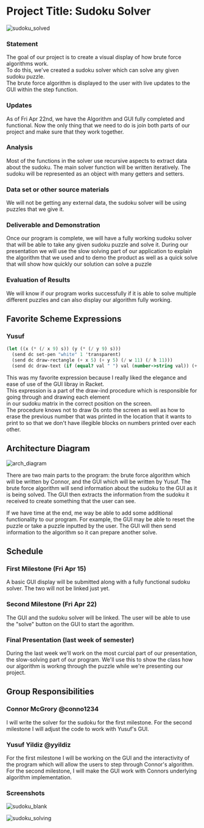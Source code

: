 # Project Title: Sudoku Solver

![sudoku_solved](https://cloud.githubusercontent.com/assets/11009351/14858168/f9f41910-0c6c-11e6-9c6f-34ae589f92fa.png)

### Statement
The goal of our project is to create a visual display of how brute force algorithms work.  
To do this, we've created a sudoku solver which can solve any given sudoku puzzle.  
The brute force algorithm is displayed to the user with live updates to the GUI within the step function. 

### Updates

As of Fri Apr 22nd, we have the Algorithm and GUI fully completed and functional. Now the only thing that we need to do is join both parts of our project and make sure that they work together.

### Analysis
Most of the functions in the solver use recursive aspects to extract data about the sudoku.
The main solver function will be written iteratively.  The sudoku will be represented as an
object with many getters and setters.

### Data set or other source materials
We will not be getting any external data, the sudoku solver will be using puzzles that we give it.

### Deliverable and Demonstration
Once our program is complete, we will have a fully working sudoku solver that will be able to take any given sudoku puzzle and solve it. During our presentation we will use the slow solving part of our application to explain the algorithm that we used and to demo the product as well as a quick solve that will show how quickly our solution can solve a puzzle

### Evaluation of Results
We will know if our program works successfully if it is able to solve multiple different puzzles and can also display our algorithm fully working. 

## Favorite Scheme Expressions

### Yusuf
```scheme
(let ((x (* (/ x 9) s)) (y (* (/ y 9) s)))
  (send dc set-pen "white" 1 'transparent)
  (send dc draw-rectangle (+ x 5) (+ y 5) (/ w 11) (/ h 11)))
  (send dc draw-text (if (equal? val " ") val (number->string val)) (+ (* (/ x 9) s) 20) (+ (* (/ y 9) s) 15)))
```
This was my favorite expression because I really liked the elegance and ease of use of the GUI libray in Racket.  
This expression is a part of the draw-ind procedure which is responsible for going through and drawing each element    
in our sudoku matrix in the correct position on the screen.  
The procedure knows not to draw 0s onto the screen as well as how to erase the previous number that was printed in
the location that it wants to print to so that we don't have illegible blocks on numbers printed over each other.


## Architecture Diagram

![arch_diagram](https://cloud.githubusercontent.com/assets/11009351/14321375/f494b164-fbe6-11e5-8e62-a30142c516d0.png)

There are two main parts to the program: the brute force algorithm which will be written by Connor, and the GUI which will be written by Yusuf.  The brute force algorithm will send information about the sudoku to the GUI as it is being solved.  The GUI then extracts the information from the sudoku it received to create something that the user can see.

If we have time at the end, me way be able to add some additional functionality to our program.  For example, the GUI may be able to reset the puzzle or take a puzzle inputted by the user.  The GUI will then send information to the algorithm so it can prepare another solve.

## Schedule

### First Milestone (Fri Apr 15)
A basic GUI display will be submitted along with a fully functional sudoku solver.  The two will not be linked just yet.

### Second Milestone (Fri Apr 22)
The GUI and the sudoku solver will be linked.  The user will be able to use the "solve" button on the GUI to start
the agorithm.

### Final Presentation (last week of semester)
During the last week we'll work on the most curcial part of our presentation, the slow-solving part of our program.
We'll use this to show the class how our algorithm is workng through the puzzle while we're presenting our project.

## Group Responsibilities
### Connor McGrory @conno1234
I will write the solver for the sudoku for the first milestone.  For the second milestone I will adjust the code
to work with Yusuf's GUI.

### Yusuf Yildiz @yyildiz
For the first milestone I will be working on the GUI and the interactivity of the program which will allow the users to step through Connor's algorithm. For the second milestone, I will make the GUI work with Connors underlying algorithm implementation.

### Screenshots

![sudoku_blank](https://cloud.githubusercontent.com/assets/11009351/14858126/d7c90f8a-0c6c-11e6-9827-af75dd0679bd.png)

![sudoku_solving](https://cloud.githubusercontent.com/assets/11009351/14858182/083fd8c4-0c6d-11e6-9919-ec7b14514e56.png)

